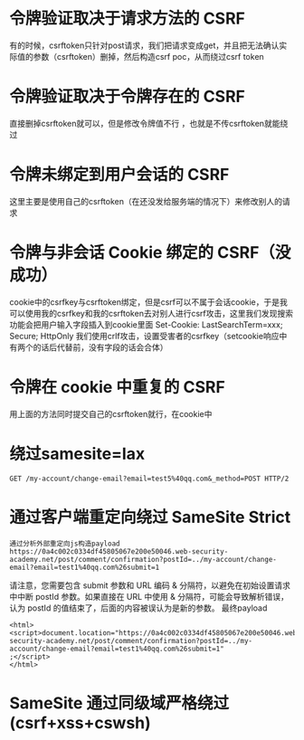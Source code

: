 # 令牌验证取决于请求方法的 CSRF
有的时候，csrftoken只针对post请求，我们把请求变成get，并且把无法确认实际值的参数（csrftoken）删掉，然后构造csrf poc，从而绕过csrf token


# 令牌验证取决于令牌存在的 CSRF
直接删掉csrftoken就可以，但是修改令牌值不行
，也就是不传csrftoken就能绕过

# 令牌未绑定到用户会话的 CSRF
这里主要是使用自己的csrftoken（在还没发给服务端的情况下）来修改别人的请求

# 令牌与非会话 Cookie 绑定的 CSRF（没成功）
cookie中的csrfkey与csrftoken绑定，但是csrf可以不属于会话cookie，于是我可以使用我的csrfkey和我的csrftoken去对别人进行csrf攻击，这里我们发现搜索功能会把用户输入字段插入到cookie里面
Set-Cookie: LastSearchTerm=xxx; Secure; HttpOnly
我们使用crlf攻击，设置受害者的csrfkey（setcookie响应中有两个的话后代替前，没有字段的话会合体）

# 令牌在 cookie 中重复的 CSRF
用上面的方法同时提交自己的csrftoken就行，在cookie中

# 绕过samesite=lax
`GET /my-account/change-email?email=test5%40qq.com&_method=POST HTTP/2`

# 通过客户端重定向绕过 SameSite Strict
```
通过分析外部重定向js构造payload
https://0a4c002c0334df45805067e200e50046.web-security-academy.net/post/comment/confirmation?postId=../my-account/change-email?email=test1%40qq.com%26submit=1
```
请注意，您需要包含 submit 参数和 URL 编码 & 分隔符，以避免在初始设置请求中中断 postId 参数。如果直接在 URL 中使用 & 分隔符，可能会导致解析错误，认为 postId 的值结束了，后面的内容被误认为是新的参数。
最终payload
```
<html>
<script>document.location="https://0a4c002c0334df45805067e200e50046.web-security-academy.net/post/comment/confirmation?postId=../my-account/change-email?email=test1%40qq.com%26submit=1"
;</script>
</html>
```

# SameSite 通过同级域严格绕过(csrf+xss+cswsh)
